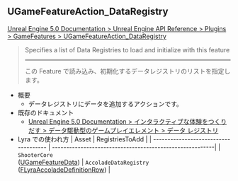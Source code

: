## UGameFeatureAction_DataRegistry

[Unreal Engine 5.0 Documentation > Unreal Engine API Reference > Plugins > GameFeatures > UGameFeatureAction_DataRegistry](https://docs.unrealengine.com/5.0/en-US/API/Plugins/GameFeatures/UGameFeatureAction_DataRegistry/)

> Specifies a list of Data Registries to load and initialize with this feature  
> 
> ----
> この Feature で読み込み、初期化するデータレジストリのリストを指定します。

* 概要
	* データレジストリにデータを追加するアクションです。
* 既存のドキュメント
	* [Unreal Engine 5.0 Documentation > インタラクティブな体験をつくりだす > データ駆動型のゲームプレイエレメント > データ レジストリ]
* Lyra での使われ方
	| Asset                                 | RegistriesToAdd                                          |
	| ------------------------------------- | ---------------------------------------------------------|
	| `ShooterCore`<br>([UGameFeatureData]) | `AccoladeDataRegistry`<br>([FLyraAccoladeDefinitionRow]) |


<!--- ページ内のリンク --->

<!--- 自前の画像へのリンク --->

<!--- generated --->
[FLyraAccoladeDefinitionRow]: ../../Lyra/GameplayMessageAccolade/FLyraAccoladeDefinitionRow.md#flyraaccoladedefinitionrow
[UGameFeatureData]: ../../UE/GameFeature/UGameFeatureData.md#ugamefeaturedata
[Unreal Engine 5.0 Documentation > インタラクティブな体験をつくりだす > データ駆動型のゲームプレイエレメント > データ レジストリ]: https://docs.unrealengine.com/5.0/ja/data-registries-in-unreal-engine/
